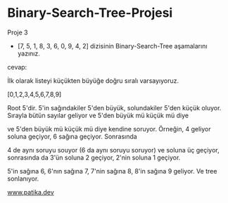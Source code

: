 # Binary-Search-Tree-Projesi

Proje 3

* [7, 5, 1, 8, 3, 6, 0, 9, 4, 2] dizisinin Binary-Search-Tree aşamalarını yazınız.

cevap:

İlk olarak listeyi küçükten büyüğe doğru sıralı varsayıyoruz.

[0,1,2,3,4,5,6,7,8,9]

Root 5'dir. 5'in sağındakiler 5'den büyük, solundakiler 5'den küçük oluyor. Sırayla bütün sayılar geliyor ve 5'den büyük mü küçük mü diye

ve 5'den büyük mü küçük mü diye kendine soruyor. Örneğin, 4 geliyor soluna geçiyor, 6 sağına geçiyor. Sonrasında
 
4 de aynı soruyu souyor (6 da aynı soruyu soruyor) ve soluna üç geçiyor, sonrasında da 3'ün soluna 2 geçiyor, 2'nin soluna 1 geçiyor.

5'in sağına 6, 6'nın sağına 7, 7'nin sağına 8, 8'in sağına 9 geliyor. Ve tree sonlanıyor.

www.patika.dev
